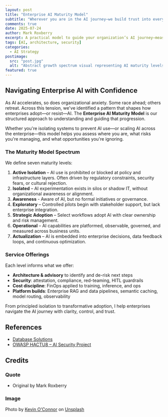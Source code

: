 ```yaml
---
layout: post
title: "Enterprise AI Maturity Model"
subtitle: "Wherever you are in the AI journey—we build trust into every step. – Mark Roxberry"
comments: true
date: 2025-07-24
author: Mark Roxberry
excerpt: A practical model to guide your organization’s AI journey—measured, secure, and sustainable.
tags: [AI, architecture, security]
categories:
  - AI Strategy
postimage:
  src: "post.jpg"
  alt: "Abstract growth spectrum visual representing AI maturity levels"
featured: true
---
```


## Navigating Enterprise AI with Confidence

As AI accelerates, so does organizational anxiety. Some race ahead; others retreat. Across this tension, we've identified a pattern that shapes how enterprises adopt—or resist—AI. The **Enterprise AI Maturity Model** is our structured approach to understanding and guiding that progression.

Whether you're isolating systems to prevent AI use—or scaling AI across the enterprise—this model helps you assess where you are, what risks you're managing, and what opportunities you're ignoring.

### The Maturity Model Spectrum

We define seven maturity levels:

1. **Active Isolation** – AI use is prohibited or blocked at policy and infrastructure layers. Often driven by regulatory constraints, security fears, or cultural rejection.  
1. **Isolated** – AI experimentation exists in silos or shadow IT, without organizational awareness or alignment.  
1. **Awareness** - Aware of AI, but no formal initiatives or governance.
1. **Exploratory** – Controlled pilots begin with stakeholder support, but lack enterprise integration.  
1. **Strategic Adoption** – Select workflows adopt AI with clear ownership and risk management.  
1. **Operational** – AI capabilities are platformed, observable, governed, and measured across business units.  
1. **Actualization** – AI is embedded into enterprise decisions, data feedback loops, and continuous optimization.

### Service Offerings

Each level informs what we offer:

- **Architecture & advisory** to identify and de-risk next steps
- **Security**: attestation, compliance, red-teaming, HITL guardrails
- **Cost discipline**: FinOps applied to training, inference, and ops
- **Platform builds**: Enterprise RAG and data pipelines, semantic caching, model routing, observability

From principled isolation to transformative adoption, I help enterprises navigate the AI journey with clarity, control, and trust.

## References

- [Database Solutions](https://www.waveseeker.com)
- [OWASP HACTU8 – AI Security Project](https://owasp.org/www-project-hactu8/)

## Credits

### Quote

- Original by Mark Roxberry

### Image

Photo by <a href="https://unsplash.com/@kevin_1000x?utm_content=creditCopyText&utm_medium=referral&utm_source=unsplash">Kevin O'Connor</a> on <a href="https://unsplash.com/photos/woman-walking-in-hallway-JxSLigoB-6A?utm_content=creditCopyText&utm_medium=referral&utm_source=unsplash">Unsplash</a>
